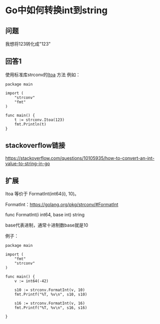 # Go中如何转换int到string

## 问题
我想将123转化成"123"

## 回答1
使用标准库strconv的[Itoa](https://golang.org/pkg/strconv/#Itoa) 方法
例如：
``` 
package main

import (
    "strconv"
    "fmt"
)

func main() {
    t := strconv.Itoa(123)
    fmt.Println(t)
}
```

## stackoverflow链接
https://stackoverflow.com/questions/10105935/how-to-convert-an-int-value-to-string-in-go

## 扩展
Itoa 等价于 FormatInt(int64(i), 10)。

FormatInt：https://golang.org/pkg/strconv/#FormatInt

func FormatInt(i int64, base int) string

base代表进制，通常十进制数base就是10

例子：
``` 
package main

import (
	"fmt"
	"strconv"
)

func main() {
	v := int64(-42)

	s10 := strconv.FormatInt(v, 10)
	fmt.Printf("%T, %v\n", s10, s10)

	s16 := strconv.FormatInt(v, 16)
	fmt.Printf("%T, %v\n", s16, s16)

}
```